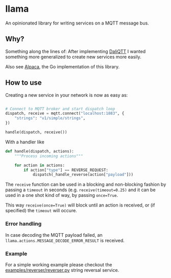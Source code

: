 # llama

An opinionated library for writing services on a MQTT message bus.


## Why?


Something along the lines of: After implementing [DaliQTT](https://github.com/cccb/daliqtt)
I wanted something more generalized to create new services more
easily.

Also see [Alpaca](https://github.com/cameliot/alpaca), the Go implementation
of this library.

## How to use

Creating a new service in your network
is now as easy as:

```python

# Connect to MQTT broker and start dispatch loop
dispatch, receive = mqtt.connect("localhost:1883", {
    "strings": "v1/simple/strings",
})

handle(dispatch, receive())

```

With a handler like

```python
def handle(dispatch, actions):
    """Process incoming actions"""

    for action in actions:
        if action["type"] == REVERSE_REQUEST:
            dispatch(_handle_reverse(action["payload"]))

```

The `receive` function can be used in a blocking and non-blocking
fashion by passing a `timeout` in seconds (e.g. `receive(timeout=0.25)`
and it can be used in a one shot kind of way, by passing `once=True`.

This way `receive(once=True)` will block until an action is received,
or (if specified) the `timeout` will occure.


### Error handling

In case decoding the MQTT payload failed, an `llama.actions.MESSAGE_DECODE_ERROR_RESULT`
is received.

### Example

For a simple working example please checkout the [examples/reverser/reverser.py](https://github.com/cameliot/llama/blob/master/examples/reverser/reverser.py) string reversal service.



